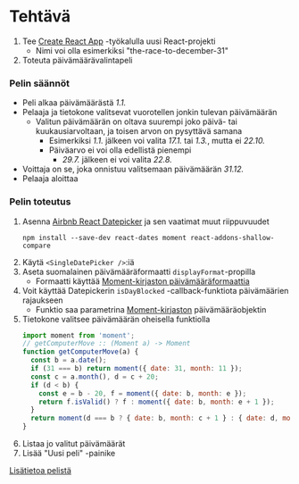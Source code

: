# Tehtävä

1. Tee [Create React App](https://github.com/facebookincubator/create-react-app) -työkalulla uusi React-projekti
    * Nimi voi olla esimerkiksi "the-race-to-december-31"
1. Toteuta päivämäärävalintapeli

### Pelin säännöt
* Peli alkaa päivämäärästä *1.1.*
* Pelaaja ja tietokone valitsevat vuorotellen jonkin tulevan päivämäärän
  * Valitun päivämäärän on oltava suurempi joko päivä- tai kuukausiarvoltaan, ja toisen arvon on pysyttävä samana
    * Esimerkiksi *1.1.* jälkeen voi valita *17.1.* tai *1.3.*, mutta ei *22.10.*
    * Päiväarvo ei voi olla edellistä pienempi
      * *29.7.* jälkeen ei voi valita *22.8.*
* Voittaja on se, joka onnistuu valitsemaan päivämäärän *31.12.*
* Pelaaja aloittaa

### Pelin toteutus
1. Asenna [Airbnb React Datepicker](https://github.com/airbnb/react-dates) ja sen vaatimat muut riippuvuudet
    ```
    npm install --save-dev react-dates moment react-addons-shallow-compare
    ```
1. Käytä `<SingleDatePicker />`:iä
1. Aseta suomalainen päivämääräformaatti `displayFormat`-propilla
    * Formaatti käyttää [Moment-kirjaston päivämääräformaattia](https://momentjs.com/docs/#/displaying/format/)
1. Voit käyttää Datepickerin `isDayBlocked` -callback-funktiota päivämäärien rajaukseen
    * Funktio saa parametrina [Moment-kirjaston](https://momentjs.com/docs/) päivämääräobjektin
1. Tietokone valitsee päivämäärän oheisella funktiolla
    ```js
    import moment from 'moment';
    // getComputerMove :: (Moment a) -> Moment
    function getComputerMove(a) {
      const b = a.date();
      if (31 === b) return moment({ date: 31, month: 11 });
      const c = a.month(), d = c + 20;
      if (d < b) {
        const e = b - 20, f = moment({ date: b, month: e });
        return f.isValid() ? f : moment({ date: b, month: e + 1 });
      }
      return moment(d === b ? { date: b, month: c + 1 } : { date: d, month: c });
    }
    ```
1. Listaa jo valitut päivämäärät
1. Lisää "Uusi peli" -painike

[Lisätietoa pelistä](https://www.youtube.com/watch?v=ETb6MqCAo1Q)
